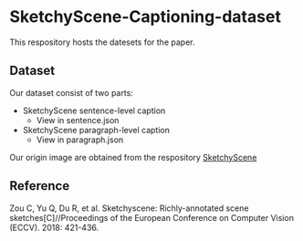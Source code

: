 # SketchyScene-Captioning-dataset

This respository hosts the datesets for the paper.

## Dataset

Our dataset consist of two parts:

- SketchyScene sentence-level caption
  * View in sentence.json
- SketchyScene paragraph-level caption
  * View in paragraph.json

Our origin image are obtained from the respository [SketchyScene](https://github.com/SketchyScene/SketchyScene)

## Reference

Zou C, Yu Q, Du R, et al. Sketchyscene: Richly-annotated scene sketches[C]//Proceedings of the European Conference on Computer Vision (ECCV). 2018: 421-436.

